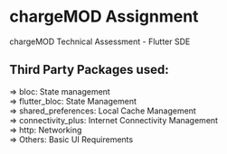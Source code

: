 # chargeMOD Assignment

chargeMOD Technical Assessment - Flutter SDE

## Third Party Packages used:

=> bloc: State management <br />
=> flutter_bloc: State Management <br />
=> shared_preferences: Local Cache Management <br />
=> connectivity_plus: Internet Connectivity Management <br />
=> http: Networking <br />
=> Others: Basic UI Requirements <br />
